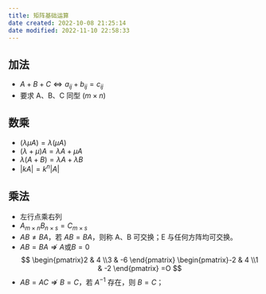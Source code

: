 ```yaml
---
title: 矩阵基础运算
date created: 2022-10-08 21:25:14
date modified: 2022-11-10 22:58:33
---
```


## 加法

- $A+B+C \Leftrightarrow a_{ij}+b_{ij}=c_{ij}$
- 要求 A、B、C 同型 ($m \times n$)

## 数乘

- $(\lambda \mu A)=\lambda (\mu A)$
- $(\lambda +\mu) A = \lambda A +\mu A$
- $\lambda(A+B)=\lambda A+\lambda B$
- $|kA|=k^n|A|$

## 乘法

- 左行点乘右列
- $A_{m\times n}B_{n\times s}=C_{m\times s}$
- $AB \neq BA$，若 $AB = BA$，则称 A、B 可交换；E 与任何方阵均可交换。
- $AB = BA \nRightarrow A \text{或}B=0$
$$
\begin{pmatrix}2 & 4 \\3 & -6 \end{pmatrix}
\begin{pmatrix}-2 & 4 \\1 & -2 \end{pmatrix}
=O
$$
- $AB = AC \nRightarrow B =C$，若 $A^{-1}$ 存在，则 $B=C$；

